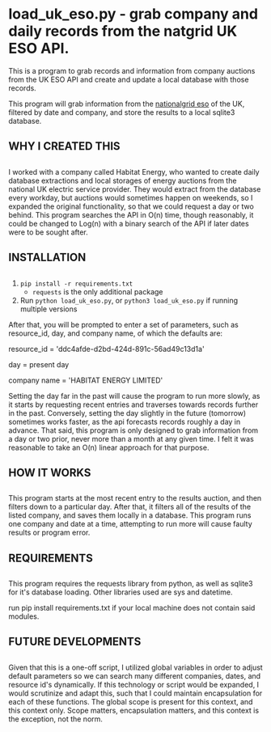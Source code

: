 # load_uk_eso.py - grab company and daily records from the natgrid UK ESO API.

This is a program to grab records and information from company auctions from the UK ESO API and create and update a local database with those records.

This program will grab information from the [nationalgrid eso](https://www.nationalgrideso.com/) of the UK, filtered by date and company, and store the results to a local sqlite3 database.

## WHY I CREATED THIS
##

I worked with a company called Habitat Energy, who wanted to create daily database extractions and local storages of energy auctions from the national UK electric service provider. 
They would extract from the database every workday, but auctions would sometimes happen on weekends, so I expanded the original functionality, so that we could request a day or two behind. 
This program searches the API in O(n) time, though reasonably, it could be changed to Log(n) with a binary search of the API if later dates were to be sought after.

## INSTALLATION
##

1. `pip install -r requirements.txt`
   - `requests` is the only additional package
2. Run `python load_uk_eso.py`, or `python3 load_uk_eso.py` if running multiple versions

After that, you will be prompted to enter a set of parameters, such as resource_id, day, and company name, of which the defaults are:

resource_id = 'ddc4afde-d2bd-424d-891c-56ad49c13d1a'

day = present day

company name = 'HABITAT ENERGY LIMITED'

Setting the day far in the past will cause the program to run more slowly, as it starts by requesting recent entries and traverses towards records further in the past.
Conversely, setting the day slightly in the future (tomorrow) sometimes works faster, as the api forecasts records roughly a day in advance.
That said, this program is only designed to grab information from a day or two prior, never more than a month at any given time. I felt it was reasonable to take an O(n) linear approach for that purpose. 

## HOW IT WORKS
##

This program starts at the most recent entry to the results auction, and then filters down to a particular day. 
After that, it filters all of the results of the listed company, and saves them locally in a database. 
This program runs one company and date at a time, attempting to run more will cause faulty results or program error.

## REQUIREMENTS
##

This program requires the requests library from python, as well as sqlite3 for it's database loading. 
Other libraries used are sys and datetime.

run pip install requirements.txt if your local machine does not contain said modules.

## FUTURE DEVELOPMENTS
##

Given that this is a one-off script, I utilized global variables in order to adjust default parameters so we can search many different companies, dates, and resource id's dynamically. 
If this technology or script would be expanded, I would scrutinize and adapt this, such that I could maintain encapsulation for each of these functions. 
The global scope is present for this context, and this context only. Scope matters, encapsulation matters, and this context is the exception, not the norm. 

